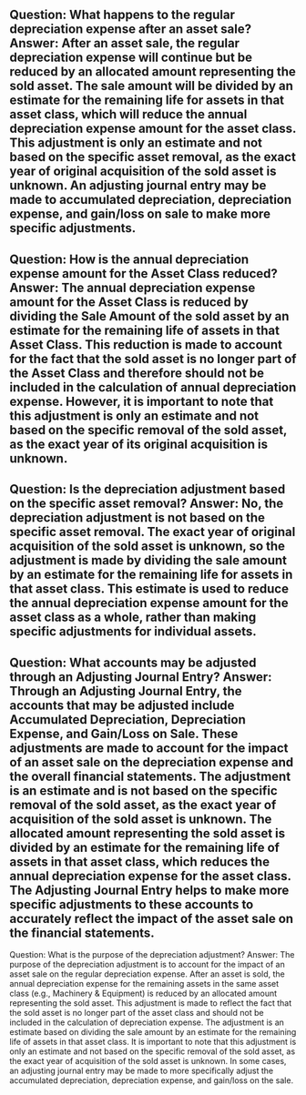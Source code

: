 Question: What happens to the regular depreciation expense after an asset sale?
Answer: After an asset sale, the regular depreciation expense will continue but be reduced by an allocated amount representing the sold asset. The sale amount will be divided by an estimate for the remaining life for assets in that asset class, which will reduce the annual depreciation expense amount for the asset class. This adjustment is only an estimate and not based on the specific asset removal, as the exact year of original acquisition of the sold asset is unknown. An adjusting journal entry may be made to accumulated depreciation, depreciation expense, and gain/loss on sale to make more specific adjustments.
---
Question: How is the annual depreciation expense amount for the Asset Class reduced?
Answer: The annual depreciation expense amount for the Asset Class is reduced by dividing the Sale Amount of the sold asset by an estimate for the remaining life of assets in that Asset Class. This reduction is made to account for the fact that the sold asset is no longer part of the Asset Class and therefore should not be included in the calculation of annual depreciation expense. However, it is important to note that this adjustment is only an estimate and not based on the specific removal of the sold asset, as the exact year of its original acquisition is unknown.
---
Question: Is the depreciation adjustment based on the specific asset removal?
Answer: No, the depreciation adjustment is not based on the specific asset removal. The exact year of original acquisition of the sold asset is unknown, so the adjustment is made by dividing the sale amount by an estimate for the remaining life for assets in that asset class. This estimate is used to reduce the annual depreciation expense amount for the asset class as a whole, rather than making specific adjustments for individual assets.
---
Question: What accounts may be adjusted through an Adjusting Journal Entry?
Answer: Through an Adjusting Journal Entry, the accounts that may be adjusted include Accumulated Depreciation, Depreciation Expense, and Gain/Loss on Sale. These adjustments are made to account for the impact of an asset sale on the depreciation expense and the overall financial statements. The adjustment is an estimate and is not based on the specific removal of the sold asset, as the exact year of acquisition of the sold asset is unknown. The allocated amount representing the sold asset is divided by an estimate for the remaining life of assets in that asset class, which reduces the annual depreciation expense for the asset class. The Adjusting Journal Entry helps to make more specific adjustments to these accounts to accurately reflect the impact of the asset sale on the financial statements.
---
Question: What is the purpose of the depreciation adjustment?
Answer: The purpose of the depreciation adjustment is to account for the impact of an asset sale on the regular depreciation expense. After an asset is sold, the annual depreciation expense for the remaining assets in the same asset class (e.g., Machinery & Equipment) is reduced by an allocated amount representing the sold asset. This adjustment is made to reflect the fact that the sold asset is no longer part of the asset class and should not be included in the calculation of depreciation expense. The adjustment is an estimate based on dividing the sale amount by an estimate for the remaining life of assets in that asset class. It is important to note that this adjustment is only an estimate and not based on the specific removal of the sold asset, as the exact year of acquisition of the sold asset is unknown. In some cases, an adjusting journal entry may be made to more specifically adjust the accumulated depreciation, depreciation expense, and gain/loss on the sale.
